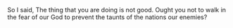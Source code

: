 So I said, The thing that you are doing is not good. Ought you not to walk in the fear of our God to prevent the taunts of the nations our enemies?

